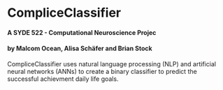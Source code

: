 # CompliceClassifier
#### A SYDE 522 - Computational Neuroscience Projec
#### by Malcom Ocean, Alisa Schäfer and Brian Stock
CompliceClassifier uses natural language processing (NLP) and artificial neural networks (ANNs) to create a binary classifier to predict the successful achievment daily life goals.
